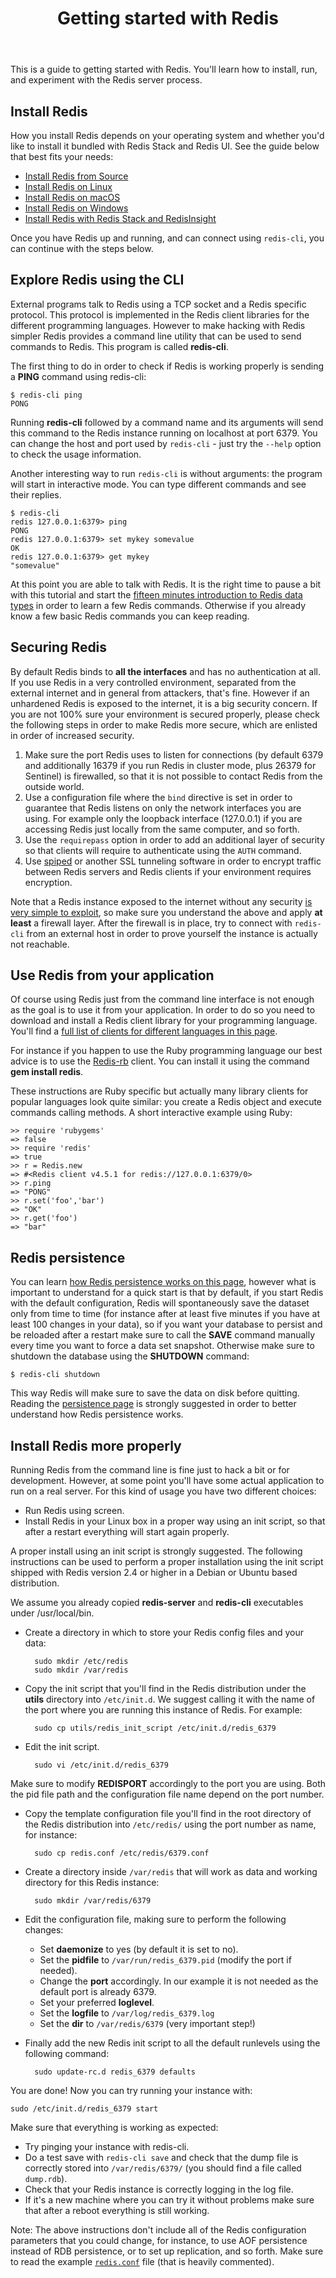 ﻿---
title: "Getting started with Redis"
linkTitle: "Getting started"

weight: 20

description: >
    How to get up and running with Redis
aliases:
    - /docs/getting-started/tutorial
---

This is a guide to getting started with Redis. You'll learn how to install, run, and experiment with the Redis server process.

## Install Redis

How you install Redis depends on your operating system and whether you'd like to install it bundled with Redis Stack and Redis UI. See the guide below that best fits your needs:

* [Install Redis from Source](/docs/getting-started/installation/install-redis-from-source)
* [Install Redis on Linux](/docs/getting-started/installation/install-redis-on-linux)
* [Install Redis on macOS](/docs/getting-started/installation/install-redis-on-mac-os)
* [Install Redis on Windows](/docs/getting-started/installation/install-redis-on-windows)
* [Install Redis with Redis Stack and RedisInsight](/docs/stack/get-started/install)

Once you have Redis up and running, and can connect using `redis-cli`, you can continue with the steps below.

## Explore Redis using the CLI

External programs talk to Redis using a TCP socket and a Redis specific protocol. This protocol is implemented in the Redis client libraries for the different programming languages. However to make hacking with Redis simpler Redis provides a command line utility that can be used to send commands to Redis. This program is called **redis-cli**.

The first thing to do in order to check if Redis is working properly is sending a **PING** command using redis-cli:

    $ redis-cli ping
    PONG

Running **redis-cli** followed by a command name and its arguments will send this command to the Redis instance running on localhost at port 6379. You can change the host and port used by `redis-cli` - just try the `--help` option to check the usage information.

Another interesting way to run `redis-cli` is without arguments: the program will start in interactive mode. You can type different commands and see their replies.

    $ redis-cli
    redis 127.0.0.1:6379> ping
    PONG
    redis 127.0.0.1:6379> set mykey somevalue
    OK
    redis 127.0.0.1:6379> get mykey
    "somevalue"

At this point you are able to talk with Redis. It is the right time to pause a bit with this tutorial and start the [fifteen minutes introduction to Redis data types](https://redis.io/topics/data-types-intro) in order to learn a few Redis commands. Otherwise if you already know a few basic Redis commands you can keep reading.

## Securing Redis

By default Redis binds to **all the interfaces** and has no authentication at
all. If you use Redis in a very controlled environment, separated from the
external internet and in general from attackers, that's fine. However if an unhardened Redis
is exposed to the internet, it is a big security concern. If you are not 100% sure your environment is secured properly, please check the following steps in order to make Redis more secure, which are enlisted in order of increased security.

1. Make sure the port Redis uses to listen for connections (by default 6379 and additionally 16379 if you run Redis in cluster mode, plus 26379 for Sentinel) is firewalled, so that it is not possible to contact Redis from the outside world.
2. Use a configuration file where the `bind` directive is set in order to guarantee that Redis listens on only the network interfaces you are using. For example only the loopback interface (127.0.0.1) if you are accessing Redis just locally from the same computer, and so forth.
3. Use the `requirepass` option in order to add an additional layer of security so that clients will require to authenticate using the `AUTH` command.
4. Use [spiped](http://www.tarsnap.com/spiped.html) or another SSL tunneling software in order to encrypt traffic between Redis servers and Redis clients if your environment requires encryption.

Note that a Redis instance exposed to the internet without any security [is very simple to exploit](http://antirez.com/news/96), so make sure you understand the above and apply **at least** a firewall layer. After the firewall is in place, try to connect with `redis-cli` from an external host in order to prove yourself the instance is actually not reachable.

## Use Redis from your application

Of course using Redis just from the command line interface is not enough as
the goal is to use it from your application. In order to do so you need to
download and install a Redis client library for your programming language.
You'll find a [full list of clients for different languages in this page](https://redis.io/clients).

For instance if you happen to use the Ruby programming language our best advice
is to use the [Redis-rb](https://github.com/redis/redis-rb) client.
You can install it using the command **gem install redis**.

These instructions are Ruby specific but actually many library clients for
popular languages look quite similar: you create a Redis object and execute
commands calling methods. A short interactive example using Ruby:

    >> require 'rubygems'
    => false
    >> require 'redis'
    => true
    >> r = Redis.new
    => #<Redis client v4.5.1 for redis://127.0.0.1:6379/0>
    >> r.ping
    => "PONG"
    >> r.set('foo','bar')
    => "OK"
    >> r.get('foo')
    => "bar"

## Redis persistence

You can learn [how Redis persistence works on this page](https://redis.io/topics/persistence), however what is important to understand for a quick start is that by default, if you start Redis with the default configuration, Redis will spontaneously save the dataset only from time to time (for instance after at least five minutes if you have at least 100 changes in your data), so if you want your database to persist and be reloaded after a restart make sure to call the **SAVE** command manually every time you want to force a data set snapshot. Otherwise make sure to shutdown the database using the **SHUTDOWN** command:

    $ redis-cli shutdown

This way Redis will make sure to save the data on disk before quitting.
Reading the [persistence page](https://redis.io/topics/persistence) is strongly suggested in order to better understand how Redis persistence works.

## Install Redis more properly

Running Redis from the command line is fine just to hack a bit or for development. However, at some point you'll have some actual application to run on a real server. For this kind of usage you have two different choices:

* Run Redis using screen.
* Install Redis in your Linux box in a proper way using an init script, so that after a restart everything will start again properly.

A proper install using an init script is strongly suggested.
The following instructions can be used to perform a proper installation using the init script shipped with Redis version 2.4 or higher in a Debian or Ubuntu based distribution.

We assume you already copied **redis-server** and **redis-cli** executables under /usr/local/bin.

* Create a directory in which to store your Redis config files and your data:

        sudo mkdir /etc/redis
        sudo mkdir /var/redis

* Copy the init script that you'll find in the Redis distribution under the **utils** directory into `/etc/init.d`. We suggest calling it with the name of the port where you are running this instance of Redis. For example:

        sudo cp utils/redis_init_script /etc/init.d/redis_6379

* Edit the init script.

        sudo vi /etc/init.d/redis_6379

Make sure to modify **REDISPORT** accordingly to the port you are using.
Both the pid file path and the configuration file name depend on the port number.

* Copy the template configuration file you'll find in the root directory of the Redis distribution into `/etc/redis/` using the port number as name, for instance:

        sudo cp redis.conf /etc/redis/6379.conf

* Create a directory inside `/var/redis` that will work as data and working directory for this Redis instance:

        sudo mkdir /var/redis/6379

* Edit the configuration file, making sure to perform the following changes:
    * Set **daemonize** to yes (by default it is set to no).
    * Set the **pidfile** to `/var/run/redis_6379.pid` (modify the port if needed).
    * Change the **port** accordingly. In our example it is not needed as the default port is already 6379.
    * Set your preferred **loglevel**.
    * Set the **logfile** to `/var/log/redis_6379.log`
    * Set the **dir** to `/var/redis/6379` (very important step!)
* Finally add the new Redis init script to all the default runlevels using the following command:

        sudo update-rc.d redis_6379 defaults

You are done! Now you can try running your instance with:

    sudo /etc/init.d/redis_6379 start

Make sure that everything is working as expected:

* Try pinging your instance with redis-cli.
* Do a test save with `redis-cli save` and check that the dump file is correctly stored into `/var/redis/6379/` (you should find a file called `dump.rdb`).
* Check that your Redis instance is correctly logging in the log file.
* If it's a new machine where you can try it without problems make sure that after a reboot everything is still working.

Note: The above instructions don't include all of the Redis configuration parameters that you could change, for instance, to use AOF persistence instead of RDB persistence, or to set up replication, and so forth.
Make sure to read the example [`redis.conf`](https://github.com/redis/redis/blob/6.2/redis.conf) file (that is heavily commented).
